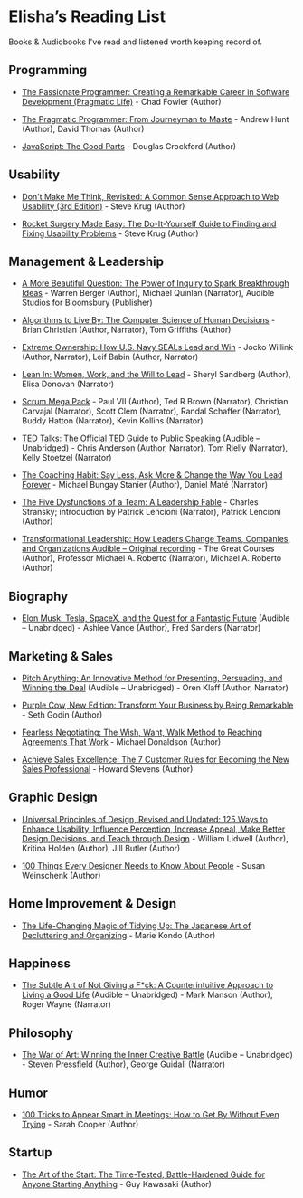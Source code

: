 # Elisha’s Reading List

Books & Audiobooks I've read and listened worth keeping record of.

## Programming

+ [The Passionate Programmer: Creating a Remarkable Career in Software Development (Pragmatic Life)](http://amzn.to/2oBafiP) - Chad Fowler (Author)

+ [The Pragmatic Programmer: From Journeyman to Maste](http://amzn.to/2o1HNp5) - Andrew Hunt (Author), David Thomas (Author)

+ [JavaScript: The Good Parts](http://amzn.to/2nCM3rE) - Douglas Crockford  (Author)

## Usability

+ [Don't Make Me Think, Revisited: A Common Sense Approach to Web Usability (3rd Edition)](http://amzn.to/2oBrwIC) - Steve Krug (Author)

+ [Rocket Surgery Made Easy: The Do-It-Yourself Guide to Finding and Fixing Usability Problems](http://amzn.to/2nW4DfY) - Steve Krug (Author)

## Management & Leadership

+ [A More Beautiful Question: The Power of Inquiry to Spark Breakthrough Ideas](http://amzn.to/2vlaPAN) - Warren Berger (Author), Michael Quinlan (Narrator), Audible Studios for Bloomsbury (Publisher)

+ [Algorithms to Live By: The Computer Science of Human Decisions](http://amzn.to/2oBbUVx) - Brian Christian (Author, Narrator), Tom Griffiths (Author)

+ [Extreme Ownership: How U.S. Navy SEALs Lead and Win](http://amzn.to/2oGzFsq) - 
 Jocko Willink (Author, Narrator), Leif Babin (Author, Narrator)

+ [Lean In: Women, Work, and the Will to Lead](http://amzn.to/2n9vubx) - Sheryl Sandberg (Author), Elisa Donovan (Narrator)

+ [Scrum Mega Pack](http://amzn.to/2o89D3f) - Paul VII (Author), Ted R Brown (Narrator), Christian Carvajal (Narrator), Scott Clem (Narrator), Randal Schaffer (Narrator), Buddy Hatton (Narrator), Kevin Kollins (Narrator)

+ [TED Talks: The Official TED Guide to Public Speaking](http://amzn.to/2n9yW5L) (Audible – Unabridged) - Chris Anderson (Author, Narrator), Tom Rielly (Narrator), Kelly Stoetzel (Narrator)

+ [The Coaching Habit: Say Less, Ask More & Change the Way You Lead Forever](http://amzn.to/2nIrfzH) - Michael Bungay Stanier (Author), Daniel Maté (Narrator)

+ [The Five Dysfunctions of a Team: A Leadership Fable](http://amzn.to/2o1ptfI) - Charles Stransky; introduction by Patrick Lencioni (Narrator), Patrick Lencioni (Author)

+ [Transformational Leadership: How Leaders Change Teams, Companies, and Organizations Audible – Original recording](http://amzn.to/2n9l4Zk) - The Great Courses (Author), Professor Michael A. Roberto (Narrator), Michael A. Roberto (Author)

## Biography

+ [Elon Musk: Tesla, SpaceX, and the Quest for a Fantastic Future](http://amzn.to/2rIXrbI) (Audible – Unabridged) - Ashlee Vance (Author), Fred Sanders (Narrator)

## Marketing & Sales

+ [Pitch Anything: An Innovative Method for Presenting, Persuading, and Winning the Deal](http://amzn.to/2oGRK9Q) (Audible – Unabridged) - Oren Klaff (Author, Narrator)

+ [Purple Cow, New Edition: Transform Your Business by Being Remarkable](http://amzn.to/2oB9CWs) - Seth Godin (Author)

+ [Fearless Negotiating: The Wish, Want, Walk Method to Reaching Agreements That Work](http://amzn.to/2oAo2X3) - Michael Donaldson (Author)

+ [Achieve Sales Excellence: The 7 Customer Rules for Becoming the New Sales Professional](http://amzn.to/2oBbf6d) - Howard Stevens (Author)

## Graphic Design

+ [Universal Principles of Design, Revised and Updated: 125 Ways to Enhance Usability, Influence Perception, Increase Appeal, Make Better Design Decisions, and Teach through Design](http://amzn.to/2oBaXwv) - William Lidwell (Author), Kritina Holden (Author), Jill Butler (Author)

+ [100 Things Every Designer Needs to Know About People](http://amzn.to/2n9rHuM) - Susan Weinschenk (Author)

## Home Improvement & Design

+ [The Life-Changing Magic of Tidying Up: The Japanese Art of Decluttering and Organizing](http://amzn.to/2o7UDT0) - Marie Kondo (Author)

## Happiness

+ [The Subtle Art of Not Giving a F*ck: A Counterintuitive Approach to Living a Good Life](http://amzn.to/2oB8PVx) (Audible – Unabridged) - Mark Manson (Author), Roger Wayne (Narrator)

## Philosophy

+ [The War of Art: Winning the Inner Creative Battle](http://amzn.to/2n9GLZo) (Audible – Unabridged) - Steven Pressfield (Author), George Guidall (Narrator)

## Humor

+ [100 Tricks to Appear Smart in Meetings: How to Get By Without Even Trying](http://amzn.to/2n9GAgw) - Sarah Cooper (Author)

## Startup

+ [The Art of the Start: The Time-Tested, Battle-Hardened Guide for Anyone Starting Anything](http://amzn.to/2oBbsX3) - Guy Kawasaki (Author)
